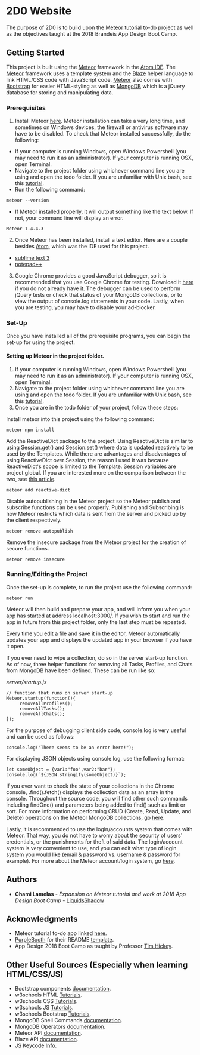 # 2D0 Website

The purpose of 2D0 is to build upon the [Meteor tutorial](https://www.meteor.com/tutorials/react/creating-an-app) to-do project as well as the objectives taught at the 2018 Brandeis App Design Boot Camp.

## Getting Started

This project is built using the [Meteor](https://www.meteor.com/) framework in the [Atom IDE](https://atom.io/). The [Meteor](https://www.meteor.com/) framework uses a template system and the [Blaze](http://blazejs.org/) helper language to link HTML/CSS code with JavaScript code. [Meteor](https://www.meteor.com/) also comes with [Bootstrap](https://getbootstrap.com/) for easier HTML-styling as well as [MongoDB](https://www.mongodb.com/) which is a jQuery database for storing and manipulating data.

### Prerequisites

1) Install Meteor [here](http://www.meteor.com). Meteor installation can take a very long time, and sometimes on Windows devices, the firewall or antivirus software may have to be disabled. To check that Meteor installed successfully, do the following:
* If your computer is running Windows, open Windows Powershell (you may need to run it as an administrator). If your computer is running OSX, open Terminal.
* Navigate to the project folder using whichever command line you are using and open the todo folder. If you are unfamiliar with Unix bash, see this [tutorial](https://www.tutorialspoint.com/unix/).
* Run the following command:

```
meteor --version
```

* If Meteor installed properly, it will output something like the text below. If not, your command line will display an error.

```
Meteor 1.4.4.3
```

2) Once Meteor has been installed, install a text editor. Here are a couple besides [Atom](https://atom.io/), which was the IDE used for this project.
* [sublime text 3](https://www.sublimetext.com/)
* [notepad++](https://notepad-plus-plus.org/)
3) Google Chrome provides a good JavaScript debugger, so it is recommended that you use Google Chrome for testing. Download it [here](https://www.google.com/chrome/browser/desktop/) if you do not already have it. The debugger can be used to perform jQuery tests or check that status of your MongoDB collections, or to view the output of console.log statements in your code. Lastly, when you are testing, you may have to disable your ad-blocker.

### Set-Up

Once you have installed all of the prerequisite programs, you can begin the set-up for using the project.

#### Setting up Meteor in the project folder.

1) If your computer is running Windows, open Windows Powershell (you may need to run it as an administrator). If your computer is running OSX, open Terminal.
2) Navigate to the project folder using whichever command line you are using and open the todo folder. If you are unfamiliar with Unix bash, see this [tutorial](https://www.tutorialspoint.com/unix/).
3) Once you are in the todo folder of your project, follow these steps:

Install meteor into this project using the following command:

```
meteor npm install
```

Add the ReactiveDict package to the project. Using ReactiveDict is similar to using Session.get() and Session.set() where data is updated reactively to be used by the Templates. While there are advantages and disadvantages of using ReactiveDict over Session, the reason I used it was because ReactiveDict's scope is limited to the Template. Session variables are project global. If you are
interested more on the comparison between the two, see [this article](https://blog.meteor.com/the-meteor-chef-reactive-dict-reactive-vars-and-session-variables-971584515a27).

```
meteor add reactive-dict
```

Disable autopublishing in the Meteor project so the Meteor publish and subscribe functions can be used properly. Publishing and Subscribing is how Meteor restricts which data is sent from the server and picked up by the client respectively. 

```
meteor remove autopublish
```

Remove the insecure package from the Meteor project for the creation of secure functions.

```
meteor remove insecure
```

### Running/Editing the Project

Once the set-up is complete, to run the project use the following command:

```
meteor run
```

Meteor will then build and prepare your app, and will inform you when your app has started at address localhost:3000/. If you wish to start and run the app in future from this project folder, only the last step must be repeated.

Every time you edit a file and save it in the editor, Meteor automatically updates your app and displays the updated app in your browser if you have it open.

If you ever need to wipe a collection, do so in the server start-up function. As of now, three helper functions for removing all Tasks, Profiles, and Chats from MongoDB have been defined. These can be run like so:

*server/startup.js*
```
// function that runs on server start-up
Meteor.startup(function(){
	 removeAllProfiles();
	 removeAllTasks();
	 removeAllChats();
});
```

For the purpose of debugging client side code, console.log is very useful and can be used as follows:

```
console.log("There seems to be an error here!");
```

For displaying JSON objects using console.log, use the following format:

```
let someObject = {var1:"foo",var2:"bar"};
console.log(`${JSON.stringify(someObject)}`);
```

If you ever want to check the state of your collections in the Chrome console, <collectionName>.find().fetch() displays the collection data as an array in the console. Throughout the source code, you will find other such commands including findOne() and parameters being added to find() such as limit or sort. For more information on performing CRUD (Create, Read, Update, and Delete) operations on the Meteor MongoDB collections, go [here](https://docs.meteor.com/api/collections.html).

Lastly, it is recommended to use the login/accounts system that comes with Meteor. That way, you do not have to worry about the security of users' credentials, or the punishments for theft of said data. The login/account system is very convenient to use, and you can edit what type of login system you would like (email & password vs. username & password for example). For more about the Meteor account/login system, go [here](https://guide.meteor.com/accounts.html).

## Authors

* **Chami Lamelas** - *Expansion on Meteor tutorial and work at 2018 App Design Boot Camp* - [LiquidsShadow](https://github.com/LiquidsShadow)

## Acknowledgments

* Meteor tutorial to-do app linked [here](https://www.meteor.com/tutorials/react/creating-an-app).
* [PurpleBooth](https://github.com/PurpleBooth) for their README [template](https://gist.github.com/PurpleBooth/109311bb0361f32d87a2).
* App Design 2018 Boot Camp as taught by Professor [Tim Hickey](http://www.cs.brandeis.edu/~tim/).

## Other Useful Sources (Especially when learning HTML/CSS/JS)

* Bootstrap components [documentation](https://getbootstrap.com/docs/4.0/components/alerts/).
* w3schools HTML [Tutorials](https://www.w3schools.com/html/default.asp).
* w3schools CSS [Tutorials](https://www.w3schools.com/css/default.asp).
* w3schools JS [Tutorials](https://www.w3schools.com/js/default.asp).
* w3schools Bootstrap [Tutorials](https://www.w3schools.com/bootstrap/default.asp).
* MongoDB Shell Commands [documentation](https://docs.mongodb.com/manual/reference/method/).
* MongoDB Operators [documentation](https://docs.mongodb.com/manual/reference/operator/).
* Meteor API [documentation](https://docs.meteor.com/).
* Blaze API [documentation](http://blazejs.org/index.html).
* JS Keycode [Info](http://keycode.info/).
